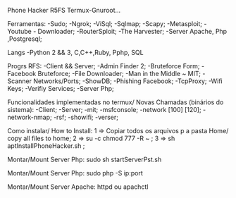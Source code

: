 Phone Hacker R5FS Termux-Gnuroot...

Ferramentas:
-Sudo;
-Ngrok;
-ViSql;
-Sqlmap;
-Scapy;
-Metasploit;
-Youtube - Downloader;
-RouterSploit;
-The Harvester;
-Server Apache, Php ,Postgresql;

Langs
-Python 2 && 3, C,C++,Ruby, Pphp, SQL

Progrs RFS:
-Client && Server;
-Admin Finder 2;
-Bruteforce Form;
-Facebook Bruteforce;
-File Downloader;
-Man in the Middle ~ MIT;
-Scanner Networks/Ports;
-ShowDB;
-Phishing Facebook;
-TcpProxy;
-Wifi Keys;
-Verifiy Services;
-Server Php;

Funcionalidades implementadas no termux/ Novas Chamadas (binários do sistema):
-Client;
-Server;
-mit;
-msfconsole;
-network [100] [120];
-network-nmap;
-rsf;
-showifi;
-verser;

Como instalar/ How to Install:
1 => Copiar todos os arquivos p a pasta Home/ copy all files to home;
2 => su -c chmod 777 -R ~ ;
3 => sh aptInstallPhoneHacker.sh ;

Montar/Mount Server Php:
sudo sh startServerPst.sh

Montar/Mount Server Php:
sudo php -S ip:port 

Montar/Mount Server Apache:
httpd ou apachctl 
